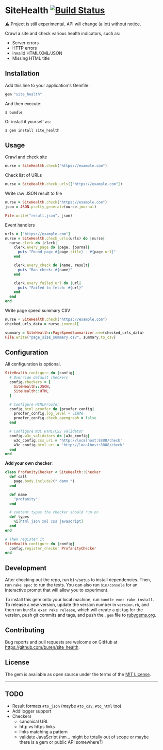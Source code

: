 # SiteHealth [![Build Status](https://travis-ci.org/buren/site_health.svg?branch=master)](https://travis-ci.org/buren/site_health)

:warning: Project is still experimental, API will change (a lot) without notice.

Crawl a site and check various health indicators, such as:

- Server errors
- HTTP errors
- Invalid HTML/XML/JSON
- Missing HTML title

## Installation

Add this line to your application's Gemfile:

```ruby
gem "site_health"
```

And then execute:

    $ bundle

Or install it yourself as:

    $ gem install site_health

## Usage

Crawl and check site

```ruby
nurse = SiteHealth.check("https://example.com")
```

Check list of URLs
```ruby
nurse = SiteHealth.check_urls(["https://example.com"])
```

Write raw JSON result to file
```ruby
nurse = SiteHealth.check("https://example.com")
json = JSON.pretty_generate(nurse.journal)

File.write("result.json", json)
```

Event handlers

```ruby
urls = ["https://example.com"]
nurse = SiteHealth.check_urls(urls) do |nurse|
  nurse.clerk do |clerk|
    clerk.every_page do |page, journal|
      puts "Found page #{page.title} - #{page.url}"
    end

    clerk.every_check do |name, result|
      puts "Ran check: #{name}"
    end

    clerk.every_failed_url do |url|
      puts "Failed to fetch: #{url}"
    end
  end
end
```

Write page speed summary CSV

```ruby
nurse = SiteHealth.check("https://example.com")
checked_urls_data = nurse.journal[

summary = SiteHealth::PageSpeedSummarizer.new(checked_urls_data)
File.write("page_size_summary.csv", summary.to_csv)
```

## Configuration

All configuration is optional.

```ruby
SiteHealth.configure do |config|
  # Override default checkers
  config.checkers = [
    SiteHealth::JSON,
    SiteHealth::HTML
  ]

  # Configure HTMLProofer
  config.html_proofer do |proofer_config|
    proofer_config.log_level = :info
    proofer_config.check_opengraph = false
  end

  # Configure W3C HTML/CSS validator
  config.w3c_validators do |w3c_config|
    w3c_config.css_uri = 'http://localhost:8888/check'
    w3c_config.html_uri = 'http://localhost:8888/check'
  end
end
```

__Add your own checker__:

```ruby
class ProfanityChecker < SiteHealth::Checker
  def call
    page.body.include?(" damn ")
  end

  def name
    "profanity"
  end

  # content types the checker should run on
  def types
    %i[html json xml css javascript]
  end
end

# Then register it
SiteHealth.configure do |config|
  config.register_checker ProfanityChecker
end
```

## Development

After checking out the repo, run `bin/setup` to install dependencies. Then, run `rake spec` to run the tests. You can also run `bin/console` for an interactive prompt that will allow you to experiment.

To install this gem onto your local machine, run `bundle exec rake install`. To release a new version, update the version number in `version.rb`, and then run `bundle exec rake release`, which will create a git tag for the version, push git commits and tags, and push the `.gem` file to [rubygems.org](https://rubygems.org).

## Contributing

Bug reports and pull requests are welcome on GitHub at https://github.com/buren/site_health.

## License

The gem is available as open source under the terms of the [MIT License](https://opensource.org/licenses/MIT).

---

## TODO

- Result formats `#to_json` (maybe `#to_csv`, `#to_html` too)
- Add logger support
- Checkers
  * canonical URL
  * http vs https links
  * links matching a pattern
  * validate JavaScript (hm... might be totally out of scope or maybe there is a gem or public API somewhere?)
